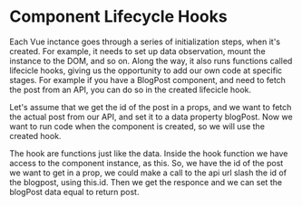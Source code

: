 # Component Lifecycle Hooks
Each Vue inctance goes through a series of initialization steps, when it's created.
For example, it needs to set up data observation, mount the instance to the DOM, and so on.
Along the way, it also runs functions called lifecicle hooks, 
giving us the opportunity to add our own code at specific stages.
For example if you have a BlogPost component, and need to fetch the post from an API, 
you can do so in the created lifecicle hook.

Let's assume that we get the id of the post in a props, and we want to fetch the actual post from our API,
and set it to a data property blogPost.
Now we want to run code when the component is created, so we will use the created hook.

The hook are functions just like the data. Inside the hook function we have access to the component instance, as this.
So, we have the id of the post we want to get in a prop,
we could make a call to the api url slash the id of the blogpost, using this.id.
Then we get the responce and we can set the blogPost data equal to return post.

